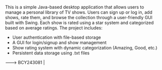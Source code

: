 This is a simple Java-based desktop application that allows users to manage a personal library of TV shows.
Users can sign up or log in, add shows, rate them, and browse the collection through a user-friendly GUI built with Swing. 
Each show is rated using a star system and categorized based on average ratings.
The project includes:
- User authentication with file-based storage
- A GUI for login/signup and show management
- Show rating system with dynamic categorization (Amazing, Good, etc.)
- Persistent data storage using .txt files

---> BCY243081 |
